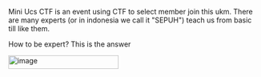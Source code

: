 Mini Ucs CTF is an event using CTF to select member join this ukm. There are many experts (or in indonesia we call it "SEPUH") teach us from basic till like them.

How to be expert? This is the answer

<img width="220" height="27" alt="image" src="https://github.com/user-attachments/assets/a836ec6f-0d00-4575-b91d-91e599faf886" />
